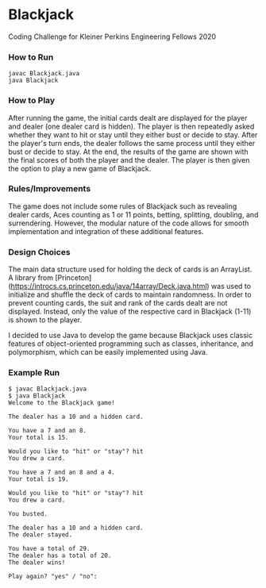 # Blackjack
Coding Challenge for Kleiner Perkins Engineering Fellows 2020

### How to Run
```
javac Blackjack.java
java Blackjack
```

### How to Play
After running the game, the initial cards dealt are displayed for the player and dealer (one dealer card is hidden). The player is then repeatedly asked whether they want to hit or stay until they either bust or decide to stay. After the player's turn ends, the dealer follows the same process until they either bust or decide to stay. At the end, the results of the game are shown with the final scores of both the player and the dealer. The player is then given the option to play a new game of Blackjack.

### Rules/Improvements
The game does not include some rules of Blackjack such as revealing dealer cards, Aces counting as 1 or 11 points, betting, splitting, doubling, and surrendering. However, the modular nature of the code allows for smooth implementation and integration of these additional features.

### Design Choices
The main data structure used for holding the deck of cards is an ArrayList. A library from [Princeton] (https://introcs.cs.princeton.edu/java/14array/Deck.java.html) was used to initialize and shuffle the deck of cards to maintain randomness. In order to prevent counting cards, the suit and rank of the cards dealt are not displayed. Instead, only the value of the respective card in Blackjack (1-11) is shown to the player.

I decided to use Java to develop the game because Blackjack uses classic features of object-oriented programming such as classes, inheritance, and polymorphism, which can be easily implemented using Java.

### Example Run
```
$ javac Blackjack.java
$ java Blackjack
Welcome to the Blackjack game!

The dealer has a 10 and a hidden card.

You have a 7 and an 8.
Your total is 15.

Would you like to "hit" or "stay"? hit
You drew a card.

You have a 7 and an 8 and a 4.
Your total is 19.

Would you like to "hit" or "stay"? hit
You drew a card.

You busted.

The dealer has a 10 and a hidden card.
The dealer stayed.

You have a total of 29.
The dealer has a total of 20.
The dealer wins!

Play again? "yes" / "no": 
```
